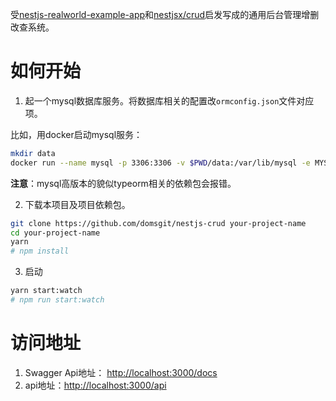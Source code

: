 受[nestjs-realworld-example-app](https://github.com/lujakob/nestjs-realworld-example-app)和[nestjsx/crud](https://github.com/nestjsx/crud)启发写成的通用后台管理增删改查系统。

# 如何开始

1. 起一个mysql数据库服务。将数据库相关的配置改`ormconfig.json`文件对应项。

比如，用docker启动mysql服务：

```bash
mkdir data
docker run --name mysql -p 3306:3306 -v $PWD/data:/var/lib/mysql -e MYSQL_ROOT_PASSWORD=domsgit -d mysql:5.6
```

**注意**：mysql高版本的貌似typeorm相关的依赖包会报错。

2. 下载本项目及项目依赖包。

```bash
git clone https://github.com/domsgit/nestjs-crud your-project-name
cd your-project-name
yarn
# npm install
```

3. 启动

```bash
yarn start:watch
# npm run start:watch
```

# 访问地址

1. Swagger Api地址： [http://localhost:3000/docs](http://localhost:3000/docs)
2. api地址：[http://localhost:3000/api](http://localhost:3000/api)
